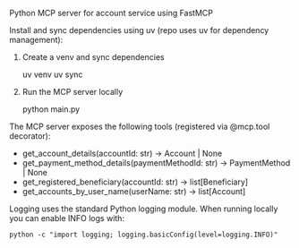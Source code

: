 Python MCP server for account service using FastMCP

Install and sync dependencies using uv (repo uses uv for dependency management):

1) Create a venv and sync dependencies

    uv venv
    uv sync

2) Run the MCP server locally

    python main.py

The MCP server exposes the following tools (registered via @mcp.tool decorator):

- get_account_details(accountId: str) -> Account | None
- get_payment_method_details(paymentMethodId: str) -> PaymentMethod | None
- get_registered_beneficiary(accountId: str) -> list[Beneficiary]
- get_accounts_by_user_name(userName: str) -> list[Account]

Logging uses the standard Python logging module. When running locally you can enable INFO logs with:

    python -c "import logging; logging.basicConfig(level=logging.INFO)"
